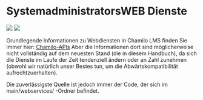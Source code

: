 
# SystemadministratorsWEB Dienste

![](../../.gitbook/assets/images27%20%288%29.png) ![](../../.gitbook/assets/images28%20%288%29.png)

Grundlegende Informationen zu Webdiensten in Chamilo LMS finden Sie immer hier: [Chamilo-APIs](https://github.com/chamilo/chamilo-lms/wiki/Chamilo-APIs) Aber die Informationen dort sind möglicherweise nicht vollständig auf dem neuesten Stand \(die in diesem Handbuch\), da sich die Dienste im Laufe der Zeit tendenziell ändern oder an Zahl zunehmen \(obwohl wir natürlich unser Bestes tun, um die Abwärtskompatibilität aufrechtzuerhalten\).

Die zuverlässigste Quelle ist jedoch immer der Code, der sich im main/webservices/ -Ordner befindet.